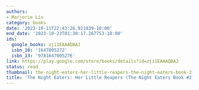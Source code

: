 ```yaml
---
authors:
- Marjorie Liu
category: books
date: '2023-10-11T22:43:26.921939-10:00'
end_date: '2023-10-23T01:30:17.267753-10:00'
ids:
  google_books: zji1EAAAQBAJ
  isbn_10: '1647005272'
  isbn_13: '9781647005276'
link: https://play.google.com/store/books/details?id=zji1EAAAQBAJ
status: read
thumbnail: the-night-eaters-her-little-reapers-the-night-eaters-book-2-marjorie-liu-cover.jpg
title: 'The Night Eaters: Her Little Reapers (The Night Eaters Book #2)'
---
```

